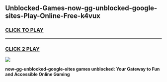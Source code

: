 
## Unblocked-Games-now-gg-unblocked-google-sites-Play-Online-Free-k4vux
<h3>
<a href="https://premium76.site?title=now-gg-unblocked-google-sites&ref=26A">CLICK TO PLAY</a></h3>
<hr>

<h3>
<a href="https://premium76.site?title=now-gg-unblocked-google-sites&ref=26A">CLICK 2 PLAY</a>
  
</h3>

<a href="https://premium76.site?title=now-gg-unblocked-google-sites&ref=26A"><img src="https://clearcache.store/games.png"></a>


**now-gg-unblocked-google-sites games unblocked: Your Gateway to Fun and Accessible Online Gaming**

